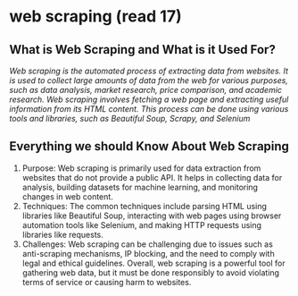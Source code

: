# web scraping (read 17)
## What is Web Scraping and What is it Used For?
*Web scraping is the automated process of extracting data from websites. It is used to collect large amounts of data from the web for various purposes, such as data analysis, market research, price comparison, and academic research. Web scraping involves fetching a web page and extracting useful information from its HTML content. This process can be done using various tools and libraries, such as Beautiful Soup, Scrapy, and Selenium*

## Everything we should Know About Web Scraping
1. Purpose: Web scraping is primarily used for data extraction from websites that do not provide a public API. It helps in collecting data for analysis, building datasets for machine learning, and monitoring changes in web content.
2. Techniques: The common techniques include parsing HTML using libraries like Beautiful Soup, interacting with web pages using browser automation tools like Selenium, and making HTTP requests using libraries like requests.
3. Challenges: Web scraping can be challenging due to issues such as anti-scraping mechanisms, IP blocking, and the need to comply with legal and ethical guidelines.
Overall, web scraping is a powerful tool for gathering web data, but it must be done responsibly to avoid violating terms of service or causing harm to websites.